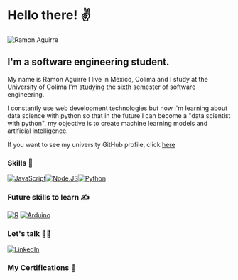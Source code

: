 # Hello there! ✌️

![Ramon Aguirre](https://readme-typing-svg.herokuapp.com/?font=Inter&color=FF3F44&size=30&weight=700&lines=Call+me+Ramon+Aguirre;RayLex)

## I'm a software engineering student.

My name is Ramon Aguirre I live in Mexico, Colima and I study at the University of Colima I'm studying the sixth semester of software engineering.

I constantly use web development technologies but now I'm learning about data science with python so that in the future I can become a "data scientist with python", my objective is to create machine learning models and artificial intelligence.

If you want to see my university GitHub profile, click <a href="https://github.com/RayLexAguirre">here</a>

### Skills 🤔

[![JavaScript](https://img.shields.io/badge/JavaScript-F7DF1E?style=for-the-badge&logo=javascript&logoColor=white&labelColor=101010)]()[![Node.JS](https://img.shields.io/badge/Node.JS-339933?style=for-the-badge&logo=node.js&logoColor=white&labelColor=101010)]()[![Python](https://img.shields.io/badge/Python-F7DF1E?style=for-the-badge&logo=python&logoColor=white&labelColor=101010)]()

### Future skills to learn ✍️

[![R](https://img.shields.io/badge/R-1D65B9?style=for-the-badge&logo=R&logoColor=white&labelColor=101010)]()
[![Arduino](https://img.shields.io/badge/Arduino-1D65B9?style=for-the-badge&logo=Ardinuo&logoColor=white&labelColor=101010)]()

### Let's talk 🤜🤛

[![LinkedIn](https://img.shields.io/badge/LinkedIn-0077B5?style=for-the-badge&logo=linkedin&logoColor=white&labelColor=101010)](https://www.linkedin.com/in/ramón-alejandro-aguirre-romero-26ab26256/)

### My Certifications 🏅
